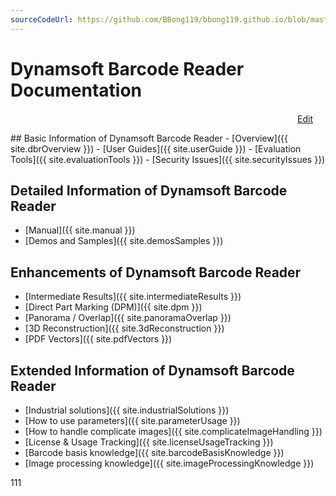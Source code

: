 ```yaml
---
sourceCodeUrl: https://github.com/BBong119/bbong119.github.io/blob/master/index.md
---
```


# Dynamsoft Barcode Reader Documentation  
<p align="right"><a href="{{ page.sourceCodeUrl }} " align="right" class="#otherLinkColour">Edit<img src="{{ site.editIcon }}" width="20px" height="15px" /></a></p>
## Basic Information of Dynamsoft Barcode Reader  
- [Overview]({{ site.dbrOverview }})  
- [User Guides]({{ site.userGuide }})  
- [Evaluation Tools]({{ site.evaluationTools }})  
- [Security Issues]({{ site.securityIssues }})  

## Detailed Information of Dynamsoft Barcode Reader  
- [Manual]({{ site.manual }})  
- [Demos and Samples]({{ site.demosSamples }})  

## Enhancements of Dynamsoft Barcode Reader  
- [Intermediate Results]({{ site.intermediateResults }})  
- [Direct Part Marking (DPM)]({{ site.dpm }})  
- [Panorama / Overlap]({{ site.panoramaOverlap }})  
- [3D Reconstruction]({{ site.3dReconstruction }})    
- [PDF Vectors]({{ site.pdfVectors }})  

## Extended Information of Dynamsoft Barcode Reader  
- [Industrial solutions]({{ site.industrialSolutions }})  
- [How to use parameters]({{ site.parameterUsage }})  
-	[How to handle complicate images]({{ site.complicateImageHandling }})  
-	[License & Usage Tracking]({{ site.licenseUsageTracking }})  
-	[Barcode basis knowledge]({{ site.barcodeBasisKnowledge }})  
- [Image processing knowledge]({{ site.imageProcessingKnowledge }})   

111
